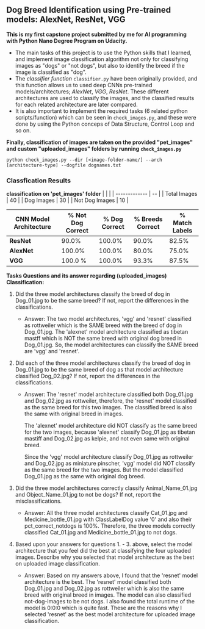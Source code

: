 ## Dog Breed Identification using Pre-trained models: AlexNet, ResNet, VGG

**This is my first capstone project submitted by me for AI programming with Python Nano Degree Program on Udacity.**
- The main tasks of this project is to use the Python skills that I learned, and implement image classification algorithm not only for classifying images as "dogs" or "not dogs", but also to identify the breed if the image is classified as "dog".
- The *classifier function* `classifier.py` have been originally provided, and this function allows us to used deep CNNs pre-trained models/architectures; *AlexNet*, *VGG*, *ResNet*.  These different architectures are used to classify the images, and the classified results for each related architecture are later compared.
- It is also important to implement the required tasks (6 related python scripts/function) which can be seen in `check_images.py`, and these were done by using the Python conceps of Data Structure, Control Loop and so on.

**Finally, classification of images are taken on the provided "pet_images" and custom "uploaded_images" folders by running `check_images.py`**
```
python check_images.py --dir [<image-folder-name/] --arch [architecture-type] --dogfile dognames.txt
```

### Classfication Results

**classification on 'pet_images' folder**
|                |    |
| -------------  | -- |
|  Total Images  | 40 |
|   Dog Images   | 30 |
| Not Dog Images | 10 |

| CNN Model Architecture | % Not Dog Correct | % Dog Correct | % Breeds Correct | % Match Labels |
| ------ | -------- | -------- | ------------ | ------------ |
| **ResNet** |     90.0%     |     100.0%     |     90.0%        |       82.5%       |
| **AlexNet** |     100.0%     |      100.0%    |      80.0%      |        75.0%      |
| **VGG**    |  100.0 %     |     100.0%     |    93.3%     |   87.5%   |


**Tasks Questions and its answer regarding (uploaded_images) Classification:**

1. Did the three model architectures classify the breed of dog in Dog_01.jpg to be the same breed? If not, report the differences in the classifications.
      - Answer: 
        The two model architectures, 'vgg' and 'resnet' classified as rottweiler which is the SAME breed with the breed of dog in Dog_01.jpg. The 'alexnet'       model architecture classified as tibetan mastff which is NOT the same breed with original dog breed in Dog_01.jpg. So, the model architectures can       classify the SAME breed are 'vgg' and 'resnet'.



2. Did each of the three model architectures classify the breed of dog in Dog_01.jpg to be the same breed of dog as that model architecture classified Dog_02.jpg? If not, report the differences in the classifications.

      - Answer: 
        The 'resnet' model architecture classified both Dog_01.jpg and Dog_02.jpg as rottweiler, therefore, the 'resnet' model classified as the same             breed for this two images. The classified breed is also the same with original breed in images.

        The 'alexnet' model architecture did NOT classify as the same breed for the two images, because 'alexnet' classify Dog_01.jpg as tibetan mastiff          and Dog_02.jpg as kelpie, and not even same with original breed.  

        Since the 'vgg' model architecture classify Dog_01.jpg as rottweiler and Dog_02.jpg as miniature pinscher, 'vgg' model did NOT classify as the            same breed for the two images. But the model classified Dog_01.jpg as the same with original dog breed.



3. Did the three model architectures correctly classify Animal_Name_01.jpg and Object_Name_01.jpg to not be dogs? If not, report the misclassifications.

      - Answer: All the three model architectures classify Cat_01.jpg and Medicine_bottle_01.jpg with ClassLabelDog value '0' and also their                      pct_correct_notdogs is 100%. Therefore, the three models correctly classified Cat_01.jpg and Medicine_bottle_01.jpg to not dogs.



4. Based upon your answers for questions 1. - 3. above, select the model architecture that you feel did the best at classifying the four uploaded images. Describe why you selected that model architecture as the best on uploaded image classification.

      - Answer: Based on my answers above, I found that the 'resnet' model architecture is the best. The 'resnet' model classified both Dog_01.jpg and          Dog_02.jpg as rottweiler which is also the same breed with original breed in images. The model can also classified not-dog-images to be not dogs.         I also found the total runtime of the model is 0:0:0 which is quite fast. These are the reasons why I selected 'resnet' as the best model                 architecture for uploaded image classification.
